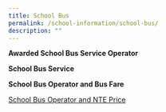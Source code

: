 ```yaml
---
title: School Bus
permalink: /school-information/school-bus/
description: ""
---
```

**Awarded School Bus Service Operator**

**School Bus Service**

**School Bus Operator and Bus Fare**

[School Bus Operator and NTE Price](/files/awarded%20school%20bus%20operator%20and%20nte%20price.pdf)